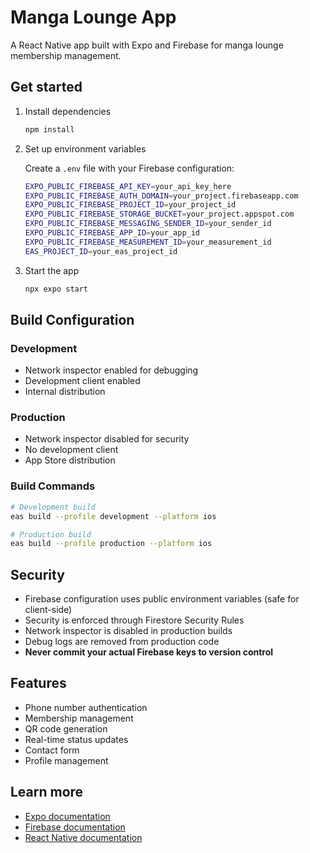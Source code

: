 # Manga Lounge App

A React Native app built with Expo and Firebase for manga lounge membership management.

## Get started

1. Install dependencies

   ```bash
   npm install
   ```

2. Set up environment variables

   Create a `.env` file with your Firebase configuration:
   ```bash
   EXPO_PUBLIC_FIREBASE_API_KEY=your_api_key_here
   EXPO_PUBLIC_FIREBASE_AUTH_DOMAIN=your_project.firebaseapp.com
   EXPO_PUBLIC_FIREBASE_PROJECT_ID=your_project_id
   EXPO_PUBLIC_FIREBASE_STORAGE_BUCKET=your_project.appspot.com
   EXPO_PUBLIC_FIREBASE_MESSAGING_SENDER_ID=your_sender_id
   EXPO_PUBLIC_FIREBASE_APP_ID=your_app_id
   EXPO_PUBLIC_FIREBASE_MEASUREMENT_ID=your_measurement_id
   EAS_PROJECT_ID=your_eas_project_id
   ```

3. Start the app

   ```bash
   npx expo start
   ```

## Build Configuration

### Development
- Network inspector enabled for debugging
- Development client enabled
- Internal distribution

### Production
- Network inspector disabled for security
- No development client
- App Store distribution

### Build Commands
```bash
# Development build
eas build --profile development --platform ios

# Production build
eas build --profile production --platform ios
```

## Security

- Firebase configuration uses public environment variables (safe for client-side)
- Security is enforced through Firestore Security Rules
- Network inspector is disabled in production builds
- Debug logs are removed from production code
- **Never commit your actual Firebase keys to version control**

## Features

- Phone number authentication
- Membership management
- QR code generation
- Real-time status updates
- Contact form
- Profile management

## Learn more

- [Expo documentation](https://docs.expo.dev/)
- [Firebase documentation](https://firebase.google.com/docs)
- [React Native documentation](https://reactnative.dev/)
